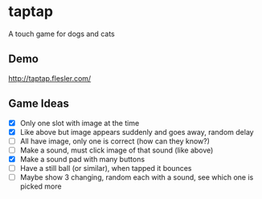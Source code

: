 # taptap

A touch game for dogs and cats

## Demo

http://taptap.flesler.com/

## Game Ideas

- [x] Only one slot with image at the time
- [x] Like above but image appears suddenly and goes away, random delay
- [ ] All have image, only one is correct (how can they know?)
- [ ] Make a sound, must click image of that sound (like above)
- [x] Make a sound pad with many buttons
- [ ] Have a still ball (or similar), when tapped it bounces
- [ ] Maybe show 3 changing, random each with a sound, see which one is picked more